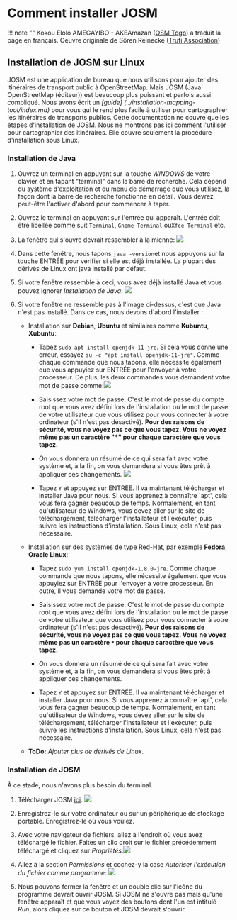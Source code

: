 # Comment installer JOSM

!!! note ""
	Kokou Elolo AMEGAYIBO - AKEAmazan ([OSM Togo](https://openstreetmap.tg/)) a traduit la page en français. Oeuvre originale de Sören Reinecke ([Trufi Association](https://trufi-association.org))

## Installation de JOSM sur Linux

JOSM est une application de bureau que nous utilisons pour ajouter des itinéraires de transport public à OpenStreetMap. Mais JOSM (Java OpenStreetMap (éditeur)) est beaucoup plus puissant et parfois aussi compliqué. Nous avons écrit un _[guide] (../installation-mapping-tool/index.md)_ pour vous qui le rend plus facile à utiliser pour cartographier les itinéraires de transports publics. Cette documentation ne couvre que les étapes d'installation de JOSM. Nous ne montrons pas ici comment l'utiliser pour cartographier des itinéraires. Elle couvre seulement la procédure d'installation sous Linux.

### Installation de Java

1. Ouvrez un terminal en appuyant sur la touche _WINDOWS_ de votre clavier et en tapant "terminal" dans la barre de recherche. Cela dépend du système d'exploitation et du menu de démarrage que vous utilisez, la façon dont la barre de recherche fonctionne en détail. Vous devrez peut-être l'activer d'abord pour commencer à taper.

2. Ouvrez le terminal en appuyant sur l'entrée qui apparaît. L'entrée doit être libellée comme suit `Terminal`, `Gnome Terminal` ou`Xfce Terminal` etc.

3. La fenêtre qui s'ouvre devrait ressembler à la mienne: ![](terminal.png)

4. Dans cette fenêtre, nous tapons `java -version`et nous appuyons sur la touche ENTRÉE pour vérifier si elle est déjà installée. La plupart des dérivés de Linux ont java installé par défaut.

5. Si votre fenêtre ressemble à ceci, vous avez déjà installé Java et vous pouvez ignorer _Installation de Java_: ![](terminal-java-version.png)

6. Si votre fenêtre ne ressemble pas à l'image ci-dessus, c'est que Java n'est pas installé. Dans ce cas, nous devons d'abord l'installer :
   
   - Installation sur **Debian**, **Ubuntu** et similaires comme **Kubuntu**, **Xubuntu**:
     
     - Tapez `sudo apt install openjdk-11-jre`. Si cela vous donne une erreur, essayez `su -c "apt install openjdk-11-jre"`. Comme chaque commande que nous tapons, elle nécessite également que vous appuyiez sur ENTRÉE pour l'envoyer à votre processeur. De plus, les deux commandes vous demandent votre mot de passe comme:![](terminal-password-prompt.png)
     
     - Saisissez votre mot de passe. C'est le mot de passe du compte root que vous avez défini lors de l'installation ou le mot de passe de votre utilisateur que vous utilisez pour vous connecter à votre ordinateur (s'il n'est pas désactivé). **Pour des raisons de sécurité, vous ne voyez pas ce que vous tapez. Vous ne voyez même pas un caractère "*" pour chaque caractère que vous tapez.**
     
     - On vous donnera un résumé de ce qui sera fait avec votre système et, à la fin, on vous demandera si vous êtes prêt à appliquer ces changements. ![](terminal-apt-prompt.png)
     
     - Tapez `Y` et appuyez sur ENTRÉE. Il va maintenant télécharger et installer Java pour nous. Si vous apprenez à connaître `apt', cela vous fera gagner beaucoup de temps. Normalement, en tant qu'utilisateur de Windows, vous devez aller sur le site de téléchargement, télécharger l'installateur et l'exécuter, puis suivre les instructions d'installation. Sous Linux, cela n'est pas nécessaire.
   
   - Installation sur des systèmes de type Red-Hat, par exemple **Fedora**, **Oracle Linux**:
     
     - Tapez `sudo yum install openjdk-1.8.0-jre`. Comme chaque commande que nous tapons, elle nécessite également que vous appuyiez sur ENTRÉE pour l'envoyer à votre processeur. En outre, il vous demande votre mot de passe.
     
     - Saisissez votre mot de passe. C'est le mot de passe du compte root que vous avez défini lors de l'installation ou le mot de passe de votre utilisateur que vous utilisez pour vous connecter à votre ordinateur (s'il n'est pas désactivé). **Pour des raisons de sécurité, vous ne voyez pas ce que vous tapez. Vous ne voyez même pas un caractère `*` pour chaque caractère que vous tapez.**
     
     - On vous donnera un résumé de ce qui sera fait avec votre système et, à la fin, on vous demandera si vous êtes prêt à appliquer ces changements. 
     
     - Tapez `Y` et appuyez sur ENTRÉE. Il va maintenant télécharger et installer Java pour nous. Si vous apprenez à connaître `apt', cela vous fera gagner beaucoup de temps. Normalement, en tant qu'utilisateur de Windows, vous devez aller sur le site de téléchargement, télécharger l'installateur et l'exécuter, puis suivre les instructions d'installation. Sous Linux, cela n'est pas nécessaire.
   
   - **ToDo:** _Ajouter plus de dérivés de Linux_.

### Installation de JOSM

À ce stade, nous n'avons plus besoin du terminal.

1. Télécharger JOSM [ici](https://josm.openstreetmap.de/). ![](website-josm-download.png)

2. Enregistrez-le sur votre ordinateur ou sur un périphérique de stockage portable. Enregistrez-le où vous voulez.

3. Avec votre navigateur de fichiers, allez à l'endroit où vous avez téléchargé le fichier. Faites un clic droit sur le fichier précédemment téléchargé et cliquez sur _Propriétés_:![](contextmenu-properties.png)

4. Allez à la section _Permissions_ et cochez-y la case _Autoriser l'exécution du fichier comme programme_: ![](properties-permissions.png)

5. Nous pouvons fermer la fenêtre et un double clic sur l'icône du programme devrait ouvrir JOSM. Si JOSM ne s'ouvre pas mais qu'une fenêtre apparaît et que vous voyez des boutons dont l'un est intitulé _Run_, alors cliquez sur ce bouton et JOSM devrait s'ouvrir.
